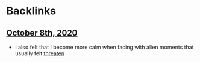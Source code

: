
# Backlinks
## [October 8th, 2020](<October 8th, 2020.md>)
- I also felt that I become more calm when facing with alien moments that usually felt [threaten](<threaten.md>)

